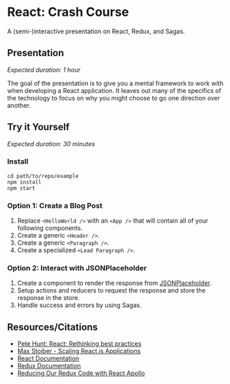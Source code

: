 # React: Crash Course
A (semi-)interactive presentation on React, Redux, and Sagas.

## Presentation
_Expected duration: 1 hour_

The goal of the presentation is to give you a mental framework to work with when
developing a React application. It leaves out many of the specifics of the
technology to focus on why you might choose to go one direction over another.

## Try it Yourself
_Expected duration: 30 minutes_

### Install

```
cd path/to/repo/example
npm install
npm start
```

### **Option 1**: Create a Blog Post
1. Replace `<HelloWorld />` with an `<App />` that will contain all of your
   following components.
1. Create a generic `<Header />`.
1. Create a generic `<Paragraph />`.
1. Create a specialized `<Lead Paragraph />`.

### **Option 2**: Interact with JSONPlaceholder
1. Create a component to render the response from [JSONPlaceholder](https://jsonplaceholder.typicode.com/).
1. Setup actions and reducers to request the response and store the response in the store.
1. Handle success and errors by using Sagas.

## Resources/Citations
- [Pete Hunt: React: Rethinking best practices](https://www.youtube.com/watch?v=x7cQ3mrcKaY)
- [Max Stoiber - Scaling React.js Applications](https://www.youtube.com/watch?v=52Vt8Fg3ZPY)
- [React Documentation](https://reactjs.org/docs/)
- [Redux Documentation](https://redux.js.org/basics)
- [Reducing Our Redux Code with React Apollo](https://blog.apollographql.com/reducing-our-redux-code-with-react-apollo-5091b9de9c2a)
